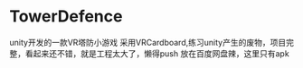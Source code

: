 # TowerDefence
unity开发的一款VR塔防小游戏
采用VRCardboard,练习unity产生的废物，项目完整，看起来还不错，就是工程太大了，懒得push 放在百度网盘辣，这里只有apk
